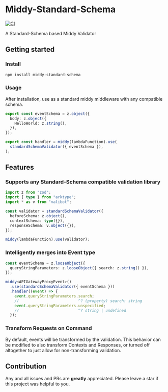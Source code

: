 # Middy-Standard-Schema
[![CI](https://github.com/flubber2077/middy-standard-schema/actions/workflows/ci.yml/badge.svg?branch=main)](https://github.com/flubber2077/middy-standard-schema/actions/workflows/ci.yml)

A Standard-Schema based Middy Validator

## Getting started

### Install

```bash
npm install middy-standard-schema
```

### Usage

After installation, use as a standard middy middleware with any compatible schema.

```typescript
export const eventSchema = z.object({
  body: z.object({
    HelloWorld: z.string(),
  }),
});

export const handler = middy(lambdaFunction).use(
  standardSchemaValidator({ eventSchema }),
);
```

## Features

### Supports any Standard-Schema compatible validation library

```typescript
import z from "zod";
import { type } from "arktype";
import * as v from "valibot";

const validator = standardSchemaValidator({
  beforeSchema: z.object(),
  contextSchema: type({}),
  responseSchema: v.object({}),
});

middy(lambdaFunction).use(validator);
```

### Intelligently merges into Event type

```typescript
const eventSchema = z.looseObject({
  queryStringParameters: z.looseObject({ search: z.string() }),
});

middy<APIGatewayProxyEvent>()
  .use(standardSchemaValidator({ eventSchema }))
  .handler((event) => {
    event.queryStringParameters.search;
    //                          ^? (property) search: string
    event.queryStringParameters.unspecified;
    //                          ^? string | undefined
  });
```

### Transform Requests on Command

By default, events will be transformed by the validation. This behavior can be modified to also transform Contexts and Responses, or turned off altogether to just allow for non-transforming validation.

## Contribution

Any and all issues and PRs are **greatly** appreciated.
Please leave a star if this project was helpful to you.
